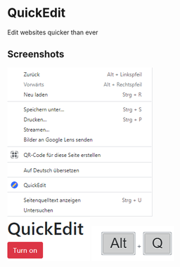 # QuickEdit
Edit websites quicker than ever

## Screenshots

![Screenshot 1](screenshots/screenshot1.png?raw=true)
![Screenshot 2](screenshots/screenshot2.png?raw=true)
![Screenshot 3](screenshots/screenshot3.png?raw=true)

